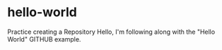 # hello-world
Practice creating a Repository
Hello, I'm following along with the "Hello World" GITHUB example.
